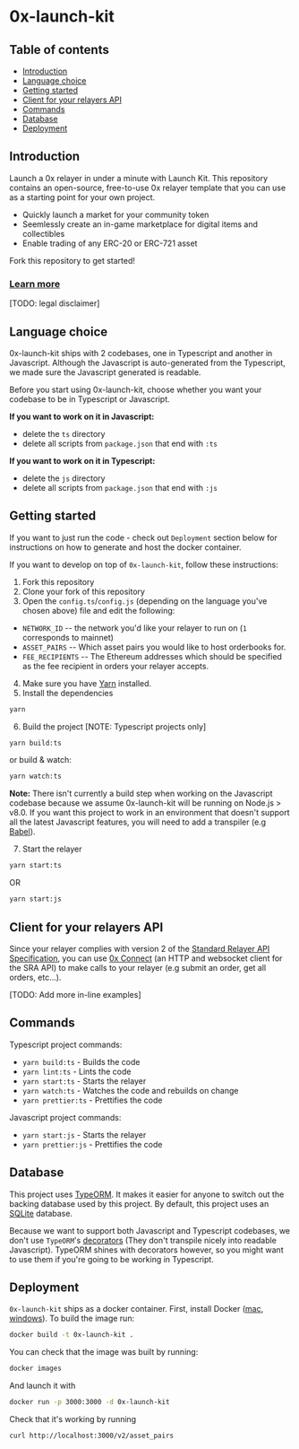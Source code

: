# 0x-launch-kit

## Table of contents

* [Introduction](#introduction)
* [Language choice](#language-choice)
* [Getting started](#getting-started)
* [Client for your relayers API](#lient-for-your-relayers-api)
* [Commands](#commands)
* [Database](#database)
* [Deployment](#deployment)

## Introduction

Launch a 0x relayer in under a minute with Launch Kit. This repository contains an open-source, free-to-use  0x relayer template that you can use as a starting point for your own project.

- Quickly launch a market for your community token
- Seemlessly create an in-game marketplace for digital items and collectibles
- Enable trading of any ERC-20 or ERC-721 asset

Fork this repository to get started!

### [Learn more](https://0xproject.com/launch-kit)

[TODO: legal disclaimer]

## Language choice

0x-launch-kit ships with 2 codebases, one in Typescript and another in Javascript. Although the Javascript is auto-generated from the Typescript, we made sure the Javascript generated is readable.

Before you start using 0x-launch-kit, choose whether you want your codebase to be in Typescript or Javascript.

**If you want to work on it in Javascript:**

-   delete the `ts` directory
-   delete all scripts from `package.json` that end with `:ts`

**If you want to work on it in Typescript:**

-   delete the `js` directory
-   delete all scripts from `package.json` that end with `:js`

## Getting started

If you want to just run the code - check out `Deployment` section below for instructions on how to generate and host the docker container. 

If you want to develop on top of `0x-launch-kit`, follow these instructions:

1. Fork this repository
2. Clone your fork of this repository
3. Open the `config.ts`/`config.js` (depending on the language you've chosen above) file and edit the following:
- `NETWORK_ID` -- the network you'd like your relayer to run on (`1` corresponds to mainnet)
- `ASSET_PAIRS` -- Which asset pairs you would like to host orderbooks for.
- `FEE_RECIPIENTS` -- The Ethereum addresses which should be specified as the fee recipient in orders your relayer accepts.
4. Make sure you have [Yarn](https://yarnpkg.com/en/) installed.
5. Install the dependencies

```sh
yarn
```
 
6. Build the project [NOTE: Typescript projects only]

```sh
yarn build:ts
```

or build & watch:

```sh
yarn watch:ts
```

**Note:** There isn't currently a build step when working on the Javascript codebase because we assume 0x-launch-kit will be running on Node.js > v8.0. If you want this project to work in an environment that doesn't support all the latest Javascript features, you will need to add a transpiler (e.g [Babel](https://babeljs.io/)).

7.   Start the relayer

```sh
yarn start:ts
```

OR

```sh
yarn start:js
```

##  Client for your relayers API

Since your relayer complies with version 2 of the [Standard Relayer API Specification](https://github.com/0xProject/standard-relayer-api/), you can use [0x Connect](https://0xproject.com/docs/connect) (an HTTP and websocket client for the SRA API) to make calls to your relayer (e.g submit an order, get all orders, etc...).

[TODO: Add more in-line examples]


## Commands

Typescript project commands: 

- `yarn build:ts` - Builds the code
- `yarn lint:ts` - Lints the code
- `yarn start:ts` - Starts the relayer
- `yarn watch:ts` - Watches the code and rebuilds on change
- `yarn prettier:ts` - Prettifies the code

Javascript project commands:

- `yarn start:js` - Starts the relayer
- `yarn prettier:js` - Prettifies the code

## Database

This project uses [TypeORM](https://github.com/typeorm/typeorm). It makes it easier for anyone to switch out the backing database used by this project. By default, this project uses an [SQLite](https://sqlite.org/docs.html) database. 

Because we want to support both Javascript and Typescript codebases, we don't use `TypeORM`'s [decorators](https://github.com/typeorm/typeorm/blob/master/docs/decorator-reference.md) (They don't transpile nicely into readable Javascript). TypeORM shines with decorators however, so you might want to use them if you're going to be working in Typescript.

## Deployment

`0x-launch-kit` ships as a docker container. First, install Docker ([mac](https://docs.docker.com/docker-for-mac/install/), [windows](https://docs.docker.com/docker-for-windows/install/)). To build the image run:

```sh
docker build -t 0x-launch-kit .
```

You can check that the image was built by running:

```sh
docker images
```

And launch it with

```sh
docker run -p 3000:3000 -d 0x-launch-kit
```

Check that it's working by running

```
curl http://localhost:3000/v2/asset_pairs
```
